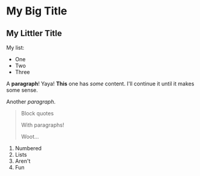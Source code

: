 # My Big Title

My Littler Title
----------------

My list:
+ One
+ Two
+ Three

A **paragraph**! Yaya! __This__ one has _some_ content. I'll continue it
until it makes some sense.

Another *paragraph*.

>Block quotes
>
>With paragraphs!
>
>Woot...

1. Numbered
2. Lists
3. Aren't
4. Fun
